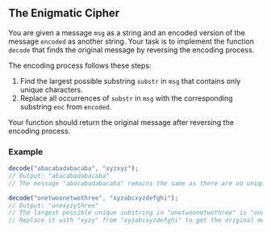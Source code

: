 ## The Enigmatic Cipher

You are given a message `msg` as a string and an encoded version of the message `encoded` as another string. Your task is to implement the function `decode` that finds the original message by reversing the encoding process.

The encoding process follows these steps:
1. Find the largest possible substring `substr` in `msg` that contains only unique characters.
2. Replace all occurrences of `substr` in `msg` with the corresponding substring `enc` from `encoded`.

Your function should return the original message after reversing the encoding process.

### Example

```js
decode("abacabadabacaba", "xyzxyz");
// Output: "abacabadabacaba"
// The message "abacabadabacaba" remains the same as there are no unique substrings.

decode("onetwoonetwothree", "xyzabcxyzdefghi");
// Output: "onexyzythree"
// The largest possible unique substring in "onetwoonetwothree" is "onetwothree".
// Replace it with "xyzy" from "xyzabcxyzdefghi" to get the original message "onexyzythree".
